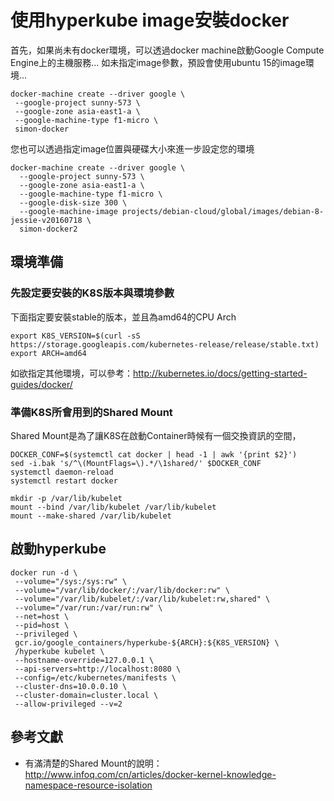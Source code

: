 # 使用hyperkube image安裝docker


首先，如果尚未有docker環境，可以透過docker machine啟動Google Compute Engine上的主機服務... 如未指定image參數，預設會使用ubuntu 15的image環境...

```
docker-machine create --driver google \
 --google-project sunny-573 \
 --google-zone asia-east1-a \
 --google-machine-type f1-micro \
 simon-docker
```

您也可以透過指定image位置與硬碟大小來進一步設定您的環境

```
docker-machine create --driver google \ 
  --google-project sunny-573 \
  --google-zone asia-east1-a \
  --google-machine-type f1-micro \
  --google-disk-size 300 \
  --google-machine-image projects/debian-cloud/global/images/debian-8-jessie-v20160718 \
  simon-docker2
```

## 環境準備

### 先設定要安裝的K8S版本與環境參數

下面指定要安裝stable的版本，並且為amd64的CPU Arch

```
export K8S_VERSION=$(curl -sS https://storage.googleapis.com/kubernetes-release/release/stable.txt)
export ARCH=amd64
```

如欲指定其他環境，可以參考：http://kubernetes.io/docs/getting-started-guides/docker/

### 準備K8S所會用到的Shared Mount

Shared Mount是為了讓K8S在啟動Container時候有一個交換資訊的空間，

```
DOCKER_CONF=$(systemctl cat docker | head -1 | awk '{print $2}') 
sed -i.bak 's/^\(MountFlags=\).*/\1shared/' $DOCKER_CONF 
systemctl daemon-reload 
systemctl restart docker

mkdir -p /var/lib/kubelet 
mount --bind /var/lib/kubelet /var/lib/kubelet 
mount --make-shared /var/lib/kubelet
```

## 啟動hyperkube

```
docker run -d \
 --volume="/sys:/sys:rw" \
 --volume="/var/lib/docker/:/var/lib/docker:rw" \
 --volume="/var/lib/kubelet/:/var/lib/kubelet:rw,shared" \
 --volume="/var/run:/var/run:rw" \
 --net=host \
 --pid=host \
 --privileged \
 gcr.io/google_containers/hyperkube-${ARCH}:${K8S_VERSION} \
 /hyperkube kubelet \
 --hostname-override=127.0.0.1 \
 --api-servers=http://localhost:8080 \
 --config=/etc/kubernetes/manifests \
 --cluster-dns=10.0.0.10 \
 --cluster-domain=cluster.local \
 --allow-privileged --v=2
```

## 參考文獻

* 有滿清楚的Shared Mount的說明：http://www.infoq.com/cn/articles/docker-kernel-knowledge-namespace-resource-isolation
